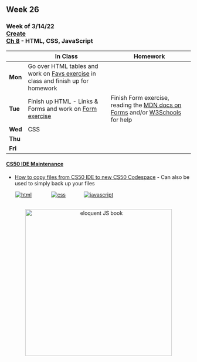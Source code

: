 ## Week 26

### Week of 3/14/22<br>[Create](\apcsp\curriculum\pt\create)<br>[Ch 8](\apcsp\curriculum\8) - HTML, CSS, JavaScript

  |       |In Class               |Homework   |
  |-------|---------              |---------  |
  |**Mon**|Go over HTML tables and work on [Favs exercise](\apcsp\curriculum\web\favs) in class and finish up for homework | |
  |**Tue**|Finish up HTML - Links & Forms and work on [Form exercise](\apcsp\curriculum\web\registrationForm) |Finish Form exercise, reading the [MDN docs on Forms](https://developer.mozilla.org/en-US/docs/Web/HTML/Element/form) and/or [W3Schools](https://www.w3schools.com/html/html_forms.asp) for help |
  |**Wed**|CSS | |
  |**Thu**| | |
  |**Fri**| | |

#### [CS50 IDE Maintenance](https://cs50.statuspage.io/incidents/zkpbpvnm46s5) 
  - [How to copy files from CS50 IDE to new CS50 Codespace](https://cs50.harvard.edu/x/2022/new/#how-to-copy-files-from-cs50-ide-to-your-cs50-codespace) - Can also be used to simply back up your files

<a href="https://www.w3schools.com/html" target="_blank"><img src="\apcsp\assets\img\html-icon.jpg" alt="html" style="padding: 0px 25px"></a> <a href="https://www.w3schools.com/css" target="_blank"><img src="\apcsp\assets\img\css-icon.jpg" alt="css" style="padding: 0px 25px"></a><a href="https://www.w3schools.com/js" target="_blank"><img src="\apcsp\assets\img\js-icon.jpg" alt="javascript" style="padding: 0px 25px"></a>

<br>
<div style="text-align:center">
<a href="https://eloquentjavascript.net/" target="_blank"><img src="https://eloquentjavascript.net/img/cover.jpg" alt="eloquent JS book" height="400px"></a>
</div>

<meta http-equiv="refresh" content="300"/>
